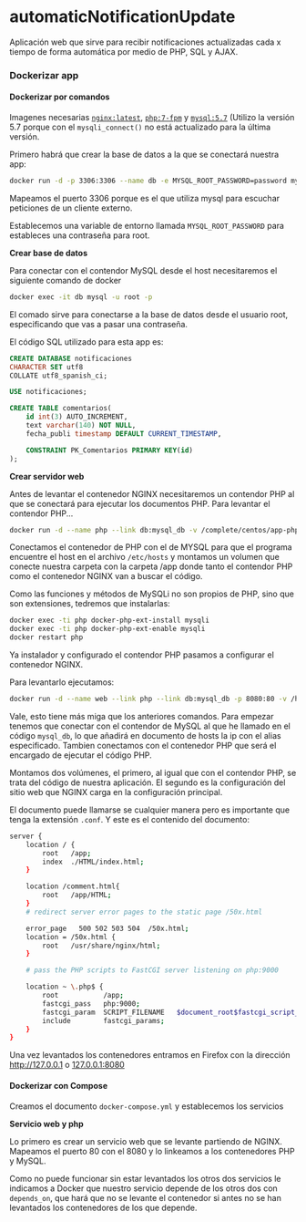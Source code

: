 # automaticNotificationUpdate
Aplicación web que sirve para recibir notificaciones actualizadas cada x tiempo de forma automática por medio de PHP, SQL y AJAX.
### Dockerizar app
#### Dockerizar por comandos

Imagenes necesarias [`nginx:latest`](https://hub.docker.com/_/nginx), [`php:7-fpm`](https://hub.docker.com/_/php) y [`mysql:5.7`](https://hub.docker.com/_/mysql) (Utilizo la versión 5.7  porque con el `mysqli_connect()` no está actualizado para la última versión.

Primero habrá que crear la base de datos a la que se conectará nuestra app:
```bash
docker run -d -p 3306:3306 --name db -e MYSQL_ROOT_PASSWORD=password mysql:5.7
```
Mapeamos el puerto 3306 porque es el que utiliza mysql para escuchar peticiones de un cliente externo.

Establecemos una variable de entorno llamada `MYSQL_ROOT_PASSWORD` para estableces una contraseña para root.

**Crear base de datos**

Para conectar con el contendor MySQL desde el host necesitaremos el siguiente comando de docker
```bash
docker exec -it db mysql -u root -p
```
El comado sirve para conectarse a la base de datos desde el usuario root, especificando que vas a pasar una contraseña.

El código SQL utilizado para esta app es:
```SQL
CREATE DATABASE notificaciones
CHARACTER SET utf8
COLLATE utf8_spanish_ci;

USE notificaciones;

CREATE TABLE comentarios(
    id int(3) AUTO_INCREMENT,
    text varchar(140) NOT NULL,
    fecha_publi timestamp DEFAULT CURRENT_TIMESTAMP,

    CONSTRAINT PK_Comentarios PRIMARY KEY(id)
);
```

**Crear servidor web**

Antes de levantar el contenedor NGINX necesitaremos un contendor PHP al que se conectará para ejecutar los documentos PHP. Para levantar el contendor PHP...
```bash
docker run -d --name php --link db:mysql_db -v /complete/centos/app-php:/app php:7-fpm
```
Conectamos el contenedor de PHP con el de MYSQL para que el programa encuentre el host en el archivo `/etc/hosts` y montamos un volumen que conecte nuestra carpeta con la carpeta /app donde tanto el contendor PHP como el contenedor NGINX van a buscar el código.

Como las funciones y métodos de MySQLi no son propios de PHP, sino que son extensiones, tedremos que instalarlas:
```bash
docker exec -ti php docker-php-ext-install mysqli
docker exec -ti php docker-php-ext-enable mysqli
docker restart php
```

Ya instalador y configurado el contendor PHP pasamos a configurar el contenedor NGINX.

Para levantarlo ejecutamos:
```bash
docker run -d --name web --link php --link db:mysql_db -p 8080:80 -v /home/centos/app-php:/app -v /home/centos/app.conf:/etc/nginx/conf.d/app.conf nginx
```
Vale, esto tiene más miga que los anteriores comandos. Para empezar tenemos que conectar con el contendor de MySQL al que he llamado en el código `mysql_db`, lo que añadirá en documento de hosts la ip con el alias especificado. Tambien conectamos con el contenedor PHP que será el encargado de ejecutar el código PHP.

Montamos dos volúmenes, el primero, al igual que con el contendor PHP, se trata del código de nuestra aplicación. El segundo es la configuración del sitio web que NGINX carga en la configuración principal.

El documento puede llamarse se cualquier manera pero es importante que tenga la extensión `.conf`. Y este es el contenido del documento:
```bash
server {
    location / {
        root   /app;
        index  ./HTML/index.html;
    }

    location /comment.html{
        root   /app/HTML;
    }
    # redirect server error pages to the static page /50x.html

    error_page   500 502 503 504  /50x.html;
    location = /50x.html {
        root   /usr/share/nginx/html;
    }

    # pass the PHP scripts to FastCGI server listening on php:9000

    location ~ \.php$ {
        root           /app;
        fastcgi_pass   php:9000;
        fastcgi_param  SCRIPT_FILENAME   $document_root$fastcgi_script_name;
        include        fastcgi_params;
    }
}
```
Una vez levantados los contenedores entramos en Firefox con la dirección http://127.0.0.1 o [127.0.0.1:8080](127.0.0.1:8080)

#### Dockerizar con Compose

Creamos el documento `docker-compose.yml` y establecemos los servicios

**Servicio web y php**

Lo primero es crear un servicio web que se levante partiendo de NGINX. Mapeamos el puerto 80 con el 8080 y lo linkeamos a los contenedores PHP y MySQL.

Como no puede funcionar sin estar levantados los otros dos servicios le indicamos a Docker que nuestro servicio depende de los otros dos con `depends_on`, que hará que no se levante el contenedor si antes no se han levantados los contenedores de los que depende.